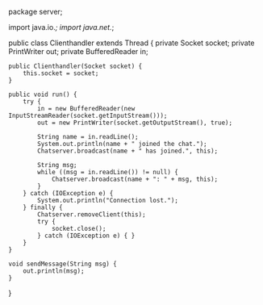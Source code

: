 package server;

import java.io.*;
import java.net.*;

public class Clienthandler extends Thread {
    private Socket socket;
    private PrintWriter out;
    private BufferedReader in;

    public Clienthandler(Socket socket) {
        this.socket = socket;
    }

    public void run() {
        try {
            in = new BufferedReader(new InputStreamReader(socket.getInputStream()));
            out = new PrintWriter(socket.getOutputStream(), true);

            String name = in.readLine();
            System.out.println(name + " joined the chat.");
            Chatserver.broadcast(name + " has joined.", this);

            String msg;
            while ((msg = in.readLine()) != null) {
                Chatserver.broadcast(name + ": " + msg, this);
            }
        } catch (IOException e) {
            System.out.println("Connection lost.");
        } finally {
            Chatserver.removeClient(this);
            try {
                socket.close();
            } catch (IOException e) { }
        }
    }

    void sendMessage(String msg) {
        out.println(msg);
    }
}
